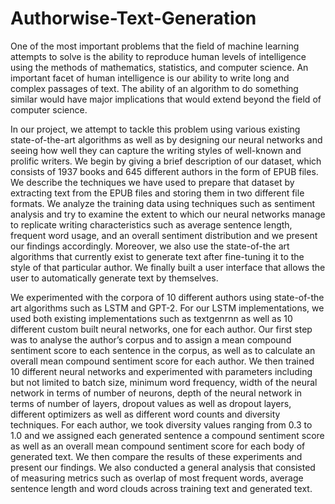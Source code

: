 # Authorwise-Text-Generation

One of the most important problems that the field of machine learning attempts to solve is the ability to reproduce human levels of intelligence
using the methods of mathematics, statistics, and computer science. An important facet of human intelligence is our ability to write long and
complex passages of text. The ability of an algorithm to do something similar would have major implications that would extend beyond the field of
computer science. 

In our project, we attempt to tackle this problem using various existing state-of-the-art algorithms as well as by designing our neural networks
and seeing how well they can capture the writing styles of well-known and prolific writers. We begin by giving a brief description of our dataset,
which consists of 1937 books and 645 different authors in the form of EPUB files. We describe the techniques we have used to prepare that dataset
by extracting text from the EPUB files and storing them in two different file formats. We analyze the training data using techniques such as
sentiment analysis and try to examine the extent to which our neural networks manage to replicate writing characteristics such as average sentence
length, frequent word usage, and an overall sentiment distribution and we present our findings accordingly. Moreover, we also use the state-of-the
art algorithms that currently exist to generate text after fine-tuning it to the style of that particular author. We finally built a user interface
that allows the user to automatically generate text by themselves. 

We experimented with the corpora of 10 different authors using state-of-the art algorithms such as LSTM and GPT-2. For our LSTM implementations, we
used both existing implementations such as textgenrnn as well as 10 different custom built neural networks, one for each author. Our first step was
to analyse the author’s corpus and to assign a mean compound sentiment score to each sentence in the corpus, as well as to calculate an overall
mean compound sentiment score for each author. We then trained 10 different neural networks and experimented with parameters including but not
limited to batch size, minimum word frequency, width of the neural network in terms of number of neurons, depth of the neural network in terms of
number of layers, dropout values as well as dropout layers, different optimizers as well as different word counts and diversity techniques. For
each author, we took diversity values ranging from 0.3 to 1.0 and we assigned each generated sentence a compound sentiment score as well as an
overall mean compound sentiment score for each body of generated text. We then compare the results of these experiments and present our findings.
We also conducted a general analysis that consisted of measuring metrics such as overlap of most frequent words, average sentence length and word
clouds across training text and generated text.
